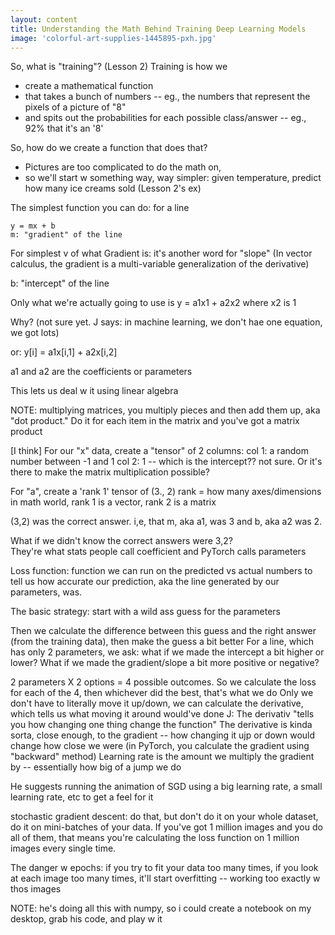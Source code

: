 ```yaml
---
layout: content
title: Understanding the Math Behind Training Deep Learning Models
image: 'colorful-art-supplies-1445895-pxh.jpg'
---
```



So, what is "training"?  (Lesson 2)
Training is how we 
- create a mathematical function
- that takes a bunch of numbers -- eg., the numbers that represent the pixels of a picture of "8"
- and spits out the probabilities for each possible class/answer -- eg., 92% that it's an '8'


So, how do we create a function that does that?
- Pictures are too complicated to do the math on,
- so we'll start w something way, way simpler:  given temperature, predict how many ice creams sold (Lesson 2's ex)

The simplest function you can do:  for a line
```
y = mx + b
m: "gradient" of the line
```

For simplest v of what Gradient is: it's another word for "slope"
(In vector calculus, the gradient is a multi-variable generalization of the derivative)

b: "intercept" of the line

Only what we're actually going to use is
y = a1x1 + a2x2
where x2 is 1

Why? 
(not sure yet.  J says: in machine learning, we don't hae one equation, we got lots)

or:
y[i] = a1x[i,1] + a2x[i,2]

a1 and a2 are the coefficients or parameters

This lets us deal w it using linear algebra

NOTE: multiplying matrices, you multiply pieces and then add them up, aka "dot product." Do it for each item in the matrix and you've got a matrix product

[I think]
For our "x" data, create a "tensor" of 2 columns:
col 1: a random number between -1 and 1
col 2: 1 -- which is the intercept??  not sure.  Or it's there to make the matrix multiplication possible?

For "a", create a 'rank 1' tensor of (3., 2)
rank = how many axes/dimensions
in math world, rank 1 is a vector, rank 2 is a matrix

(3,2) was the correct answer.
i,e, that m, aka a1, was 3 and b, aka a2 was 2.

What if we didn't know the correct answers were 3,2?  
They're what stats people call coefficient and PyTorch calls parameters

Loss function: function we can run on the predicted vs actual numbers to tell us how accurate our prediction, aka the line generated by our parameters, was.

The basic strategy:
start with a wild ass guess for the parameters

Then we calculate the difference between this guess and the right answer (from the training data),
then make the guess a bit better
For a line, which has only 2 parameters, we ask:
what if we made the intercept a bit higher or lower?  What if we made the gradient/slope a bit more positive or negative?

2 parameters X 2 options = 4 possible outcomes.
So we calculate the loss for each of the 4, then whichever did the best, that's what we do
Only we don't have to literally move it up/down,
we can calculate the derivative, which tells us what moving it around would've done
J: The derivativ "tells you how changing one thing change the function"
The derivative is kinda sorta, close enough, to the gradient -- how changing it ujp or down would change how close we were
(in PyTorch, you calculate the gradient using "backward" method)
Learning rate is the amount we multiply the gradient by -- essentially how big of a jump we do

He suggests running the animation of SGD using a big learning rate, a small learning rate, etc to get a feel for it

stochastic gradient descent: do that, but don't do it on your whole dataset, do it on mini-batches of your data.  If you've got 1 million images and you do all of them, that means you're calculating the loss function on 1 million images every single time.  

The danger w epochs:  if you try to fit your data too many times, if you look at each image too many times, it'll start overfitting -- working too exactly w thos images



NOTE:  he's doing all this with numpy, so i could create a notebook on my desktop, grab his code, and play w it
 


